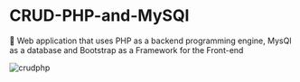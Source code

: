 # CRUD-PHP-and-MySQl
:date: Web application that uses PHP as a backend programming engine, MysQl as a database and Bootstrap as a Framework for the Front-end




 
 


![crudphp](https://user-images.githubusercontent.com/26189854/58376157-d625e700-7f20-11e9-8879-bd0275227077.gif)





